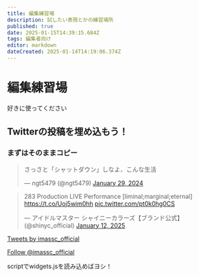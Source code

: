 ```yaml
---
title: 編集練習場
description: 試したい表現とかの練習場所
published: true
date: 2025-01-15T14:39:15.684Z
tags: 編集者向け
editor: markdown
dateCreated: 2025-01-14T14:19:06.374Z
---
```


# 編集練習場
好きに使ってください

## Twitterの投稿を埋め込もう！

### まずはそのままコピー

<blockquote class="twitter-tweet" data-theme="dark" data-dnt="true"><p lang="ja" dir="ltr">さっさと「シャットダウン」しなよ、こんな生活</p>&mdash; ngt5479 (@ngt5479) <a href="https://twitter.com/ngt5479/status/1751960924234330207?ref_src=twsrc%5Etfw">January 29, 2024</a></blockquote>

<blockquote class="twitter-tweet" data-theme="dark" data-dnt="true" data-media-max-width="560">
  <p lang="ja" dir="ltr">283 Production LIVE Performance [liminal;marginal;eternal]
    <a href="https://t.co/Uoj5wim0hh">https://t.co/Uoj5wim0hh</a>
    <a href="https://t.co/pt0k0hg0CS">pic.twitter.com/pt0k0hg0CS</a>
  </p>
  &mdash; アイドルマスター シャイニーカラーズ【ブランド公式】(@shinyc_official) 
  <a href="https://twitter.com/shinyc_official/status/1878355175469113483?ref_src=twsrc%5Etfw">January 12, 2025</a>
</blockquote>

<a class="twitter-timeline" data-lang="ja" data-width="500" data-height="900" data-theme="dark" href="https://twitter.com/imassc_official?ref_src=twsrc%5Etfw">Tweets by imassc_official</a>

<a href="https://x.com/imassc_official?ref_src=twsrc%5Etfw" class="twitter-follow-button" data-lang="ja" data-dnt="true" data-show-count="false">Follow @imassc_official</a>

scriptでwidgets.jsを読み込めばヨシ！